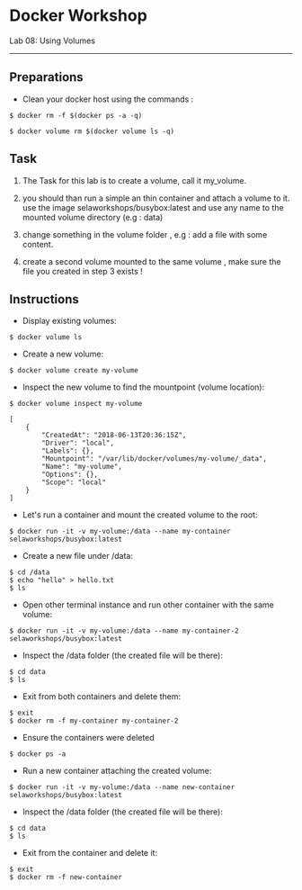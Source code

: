 # Docker Workshop
Lab 08: Using Volumes

---
## Preparations

 - Clean your docker host using the commands :

```
$ docker rm -f $(docker ps -a -q)
```

```
$ docker volume rm $(docker volume ls -q)
```

## Task 

1. The Task for this lab is to create a volume, call it my_volume.

2. you should than run a simple an thin container and attach a volume to it.
use the image selaworkshops/busybox:latest and use any name to the mounted volume directory (e.g : data)

3. change something in the volume folder , e.g : add a file with some content.

4. create a second volume mounted to the same volume , make sure the file you created in step 3 exists !


## Instructions

 - Display existing volumes:
```
$ docker volume ls
```

 - Create a new volume:
```
$ docker volume create my-volume
```

 - Inspect the new volume to find the mountpoint (volume location):
```
$ docker volume inspect my-volume
```
```
[
    {
        "CreatedAt": "2018-06-13T20:36:15Z",
        "Driver": "local",
        "Labels": {},
        "Mountpoint": "/var/lib/docker/volumes/my-volume/_data",
        "Name": "my-volume",
        "Options": {},
        "Scope": "local"
    }
]
```

 - Let's run a container and mount the created volume to the root:
```
$ docker run -it -v my-volume:/data --name my-container selaworkshops/busybox:latest
```

 - Create a new file under /data:
```
$ cd /data
$ echo "hello" > hello.txt
$ ls
```

 - Open other terminal instance and run other container with the same volume:
```
$ docker run -it -v my-volume:/data --name my-container-2 selaworkshops/busybox:latest
```

 - Inspect the /data folder (the created file will be there):
```
$ cd data
$ ls
```

 - Exit from both containers and delete them:
```
$ exit
$ docker rm -f my-container my-container-2
```

 - Ensure the containers were deleted
```
$ docker ps -a
```

 - Run a new container attaching the created volume:
```
$ docker run -it -v my-volume:/data --name new-container selaworkshops/busybox:latest
```

 - Inspect the /data folder (the created file will be there):
```
$ cd data
$ ls
```

 - Exit from the container and delete it:
```
$ exit
$ docker rm -f new-container
```
